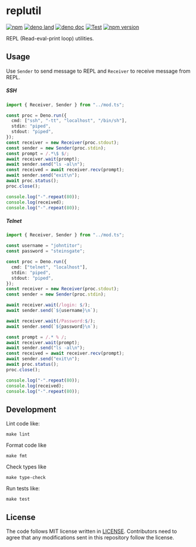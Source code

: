 # replutil

[![npm](http://img.shields.io/badge/available%20on-npm-lightgrey.svg?logo=npm&logoColor=white)](https://www.npmjs.com/package/replutil)
[![deno land](http://img.shields.io/badge/available%20on-deno.land/x-lightgrey.svg?logo=deno)](https://deno.land/x/replutil)
[![deno doc](https://doc.deno.land/badge.svg)](https://doc.deno.land/https/deno.land/x/replutil/mod.ts)
[![Test](https://github.com/fixpoint/deno-replutil/workflows/Test/badge.svg)](https://github.com/fixpoint/deno-replutil/actions?query=workflow%3ATest)
[![npm version](https://badge.fury.io/js/replutil.svg)](https://badge.fury.io/js/replutil)

REPL (Read-eval-print loop) utilities.

## Usage

Use `Sender` to send message to REPL and `Receiver` to receive message from
REPL.

##### SSH

```typescript
import { Receiver, Sender } from "../mod.ts";

const proc = Deno.run({
  cmd: ["ssh", "-tt", "localhost", "/bin/sh"],
  stdin: "piped",
  stdout: "piped",
});
const receiver = new Receiver(proc.stdout);
const sender = new Sender(proc.stdin);
const prompt = /.*\$ $/;
await receiver.wait(prompt);
await sender.send("ls -al\n");
const received = await receiver.recv(prompt);
await sender.send("exit\n");
await proc.status();
proc.close();

console.log("-".repeat(80));
console.log(received);
console.log("-".repeat(80));
```

##### Telnet

```typescript
import { Receiver, Sender } from "../mod.ts";

const username = "johntitor";
const password = "steinsgate";

const proc = Deno.run({
  cmd: ["telnet", "localhost"],
  stdin: "piped",
  stdout: "piped",
});
const receiver = new Receiver(proc.stdout);
const sender = new Sender(proc.stdin);

await receiver.wait(/login: $/);
await sender.send(`${username}\n`);

await receiver.wait(/Password:$/);
await sender.send(`${password}\n`);

const prompt = /.* % /;
await receiver.wait(prompt);
await sender.send("ls -al\n");
const received = await receiver.recv(prompt);
await sender.send("exit\n");
await proc.status();
proc.close();

console.log("-".repeat(80));
console.log(received);
console.log("-".repeat(80));
```

## Development

Lint code like:

```text
make lint
```

Format code like

```text
make fmt
```

Check types like

```text
make type-check
```

Run tests like:

```text
make test
```

## License

The code follows MIT license written in [LICENSE](./LICENSE). Contributors need
to agree that any modifications sent in this repository follow the license.
